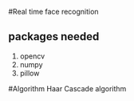 #Real time face recognition

## packages needed
  1. opencv
  2. numpy
  3. pillow

#Algorithm
 Haar Cascade algorithm